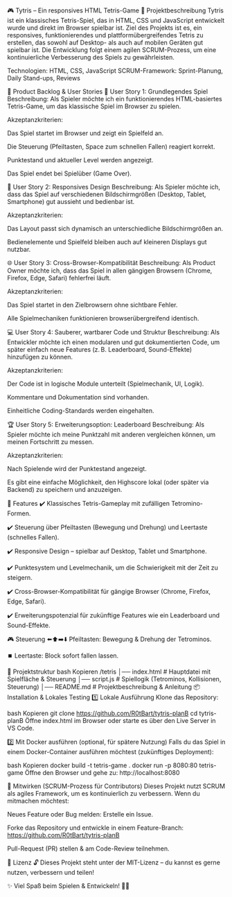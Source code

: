 🎮 Tytris – Ein responsives HTML Tetris-Game
📌 Projektbeschreibung
Tytris ist ein klassisches Tetris-Spiel, das in HTML, CSS und JavaScript entwickelt wurde und direkt im Browser spielbar ist. Ziel des Projekts ist es, ein responsives, funktionierendes und plattformübergreifendes Tetris zu erstellen, das sowohl auf Desktop- als auch auf mobilen Geräten gut spielbar ist. Die Entwicklung folgt einem agilen SCRUM-Prozess, um eine kontinuierliche Verbesserung des Spiels zu gewährleisten.

Technologien: HTML, CSS, JavaScript
SCRUM-Framework: Sprint-Planung, Daily Stand-ups, Reviews

📜 Product Backlog & User Stories
🏁 User Story 1: Grundlegendes Spiel
Beschreibung:
Als Spieler möchte ich ein funktionierendes HTML-basiertes Tetris-Game, um das klassische Spiel im Browser zu spielen.

Akzeptanzkriterien:

Das Spiel startet im Browser und zeigt ein Spielfeld an.

Die Steuerung (Pfeiltasten, Space zum schnellen Fallen) reagiert korrekt.

Punktestand und aktueller Level werden angezeigt.

Das Spiel endet bei Spielüber (Game Over).

📱 User Story 2: Responsives Design
Beschreibung:
Als Spieler möchte ich, dass das Spiel auf verschiedenen Bildschirmgrößen (Desktop, Tablet, Smartphone) gut aussieht und bedienbar ist.

Akzeptanzkriterien:

Das Layout passt sich dynamisch an unterschiedliche Bildschirmgrößen an.

Bedienelemente und Spielfeld bleiben auch auf kleineren Displays gut nutzbar.

🌐 User Story 3: Cross-Browser-Kompatibilität
Beschreibung:
Als Product Owner möchte ich, dass das Spiel in allen gängigen Browsern (Chrome, Firefox, Edge, Safari) fehlerfrei läuft.

Akzeptanzkriterien:

Das Spiel startet in den Zielbrowsern ohne sichtbare Fehler.

Alle Spielmechaniken funktionieren browserübergreifend identisch.

💻 User Story 4: Sauberer, wartbarer Code und Struktur
Beschreibung:
Als Entwickler möchte ich einen modularen und gut dokumentierten Code, um später einfach neue Features (z. B. Leaderboard, Sound-Effekte) hinzufügen zu können.

Akzeptanzkriterien:

Der Code ist in logische Module unterteilt (Spielmechanik, UI, Logik).

Kommentare und Dokumentation sind vorhanden.

Einheitliche Coding-Standards werden eingehalten.

🏆 User Story 5: Erweiterungsoption: Leaderboard
Beschreibung:
Als Spieler möchte ich meine Punktzahl mit anderen vergleichen können, um meinen Fortschritt zu messen.

Akzeptanzkriterien:

Nach Spielende wird der Punktestand angezeigt.

Es gibt eine einfache Möglichkeit, den Highscore lokal (oder später via Backend) zu speichern und anzuzeigen.

🚀 Features
✔️ Klassisches Tetris-Gameplay mit zufälligen Tetromino-Formen.

✔️ Steuerung über Pfeiltasten (Bewegung und Drehung) und Leertaste (schnelles Fallen).

✔️ Responsive Design – spielbar auf Desktop, Tablet und Smartphone.

✔️ Punktesystem und Levelmechanik, um die Schwierigkeit mit der Zeit zu steigern.

✔️ Cross-Browser-Kompatibilität für gängige Browser (Chrome, Firefox, Edge, Safari).

✔️ Erweiterungspotenzial für zukünftige Features wie ein Leaderboard und Sound-Effekte.

🎮 Steuerung
⬅️⬆️➡️⬇️ Pfeiltasten: Bewegung & Drehung der Tetrominos.

⏹️ Leertaste: Block sofort fallen lassen.

📂 Projektstruktur
bash
Kopieren
/tetris
│── index.html # Hauptdatei mit Spielfläche & Steuerung
│── script.js # Spiellogik (Tetrominos, Kollisionen, Steuerung)
│── README.md # Projektbeschreibung & Anleitung
📦 Installation & Lokales Testing
1️⃣ Lokale Ausführung
Klone das Repository:

bash
Kopieren
git clone https://github.com/R0tBart/tytris-planB
cd tytris-planB
Öffne index.html im Browser oder starte es über den Live Server in VS Code.

2️⃣ Mit Docker ausführen (optional, für spätere Nutzung)
Falls du das Spiel in einem Docker-Container ausführen möchtest (zukünftiges Deployment):

bash
Kopieren
docker build -t tetris-game .
docker run -p 8080:80 tetris-game
Öffne den Browser und gehe zu: http://localhost:8080

🤝 Mitwirken (SCRUM-Prozess für Contributors)
Dieses Projekt nutzt SCRUM als agiles Framework, um es kontinuierlich zu verbessern. Wenn du mitmachen möchtest:

Neues Feature oder Bug melden: Erstelle ein Issue.

Forke das Repository und entwickle in einem Feature-Branch:
https://github.com/R0tBart/tytris-planB

Pull-Request (PR) stellen & am Code-Review teilnehmen.

📜 Lizenz
🔓 Dieses Projekt steht unter der MIT-Lizenz – du kannst es gerne nutzen, verbessern und teilen!

✨ Viel Spaß beim Spielen & Entwickeln! 🚀👾
